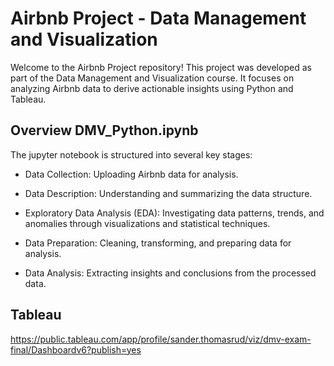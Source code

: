 # Airbnb Project - Data Management and Visualization

Welcome to the Airbnb Project repository! This project was developed as part of the Data Management and Visualization course. It focuses on analyzing Airbnb data to derive actionable insights using Python and Tableau.

## Overview DMV_Python.ipynb

The jupyter notebook is structured into several key stages:

- Data Collection: Uploading Airbnb data for analysis.

- Data Description: Understanding and summarizing the data structure.

- Exploratory Data Analysis (EDA): Investigating data patterns, trends, and anomalies through visualizations and statistical techniques.

- Data Preparation: Cleaning, transforming, and preparing data for analysis.

- Data Analysis: Extracting insights and conclusions from the processed data.

## Tableau

https://public.tableau.com/app/profile/sander.thomasrud/viz/dmv-exam-final/Dashboardv6?publish=yes
